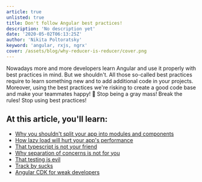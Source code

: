 ```yaml
---
article: true
unlisted: true
title: Don't follow Angular best practices!
description: 'No description yet'
date: '2020-05-02T06:13:25Z'
author: 'Nikita Poltoratsky'
keyword: 'angular, rxjs, ngrx'
cover: /assets/blog/why-reducer-is-reducer/cover.png
---
```


Nowadays more and more developers learn Angular and use it properly with best practices in mind.
But we shouldn't. All those so-called best practices require to learn something new and to add additional
code in your projects. Moreover, using the best practices we're risking to create a good code base and
make your teammates happy! 🌈 Stop being a gray mass! Break the rules! Stop using best practices!

## At this article, you'll learn:

- [Why you shouldn't split your app into modules and components]()
- [How lazy load will hurt your app's performance]()
- [That typescript is not your friend]()
- [Why separation of concerns is not for you]()
- [That testing is evil]()
- [Track by sucks]()
- [Angular CDK for weak developers]()
